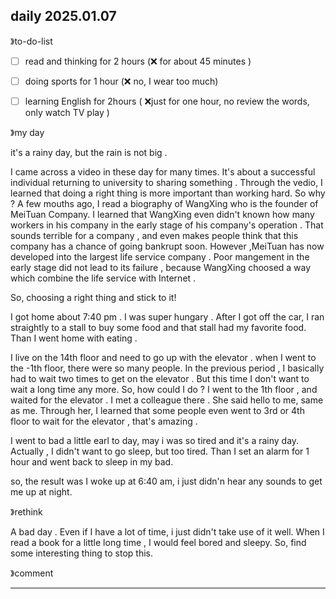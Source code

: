 ## daily 2025.01.07

》to-do-list

- [ ] read and thinking for 2 hours  (❌ for about 45 minutes )
- [ ] doing sports for 1 hour (❌ no, I wear too much)
- [ ] learning  English  for 2hours  ( ❌just for one hour, no review the words, only watch TV play ) 



》my day

it's a rainy day, but the rain is not big .

I came across a video in these day for many times. It's about a successful individual returning to university to sharing something . Through  the vedio, I learned that doing a right thing is more important than working hard. So why ? A few mouths ago, I read a biography of WangXing who is the founder of MeiTuan Company.  I learned  that WangXing even didn't known how many workers in his company in the early stage of his company's operation . That sounds terrible  for a company , and even makes people think that this company has a chance of going bankrupt soon.  However ,MeiTuan has now developed into the largest life service company . Poor mangement in the early  stage did not lead to its failure , because WangXing choosed a  way which combine the life service with Internet .

So, choosing a right thing and stick to it!

I got home about 7:40 pm . I was super hungary . After I got off the car, I ran straightly to a stall to buy some food and that stall had my favorite food.  Than I went home with eating . 

 I live on the 14th floor and need to go up with the elevator . when I went to the -1th floor, there  were so many people. In the previous period ,  I basically had to wait two times to get on the elevator . But this time I don't want to wait a long time any more. So, how could  I do ? I went to the 1th floor , and waited for the elevator . I met a colleague there . She said hello to me, same as me. Through her, I learned  that some people even went to 3rd or 4th floor to wait for the elevator , that's amazing .

 I went to bad a little earl  to day, may i was so tired and it's a  rainy  day. Actually , I didn't want to go sleep, but too tired. Than I set an alarm for 1 hour and went back to sleep in my bad.

so, the result  was I woke up at 6:40 am, i just didn'n hear any sounds to get me up at night.



》rethink 

A bad day . Even  if I have a lot of time, i just didn't take use of it well. When I read a book for a little long time , I would feel bored and sleepy. So, find some interesting thing to stop this.



》comment

---

<div>
        <link rel="stylesheet" href="https://cdn.jsdelivr.net/npm/gitalk@1/dist/gitalk.css">
        <script src="https://cdn.jsdelivr.net/npm/gitalk@1/dist/gitalk.min.js"></script>
        <div id="gitalk-container"></div>
        <script type="text/javascript">
          var title = location.pathname.substr(0, 50);
          var gitalk = new Gitalk({
            clientID: 'Ov23lidaXQyTFfXqiRUe',
            clientSecret: '3d86cf80e14a18dd4541c1a50ef0806354f1cd0a',
            repo: '2025-year',
            owner: 'redqx',
            admin: ['redqx'],
            id: title,
            distractionFreeMode: false 
          });
          gitalk.render('gitalk-container');
        </script>
</div>
